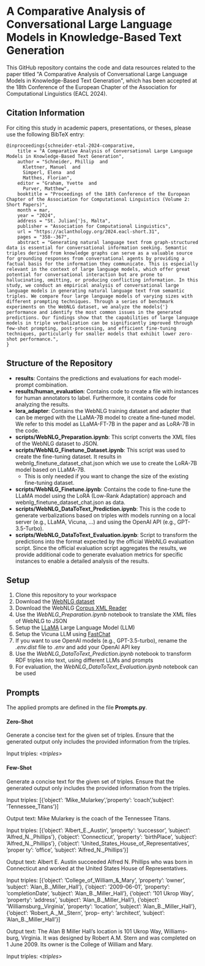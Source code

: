 # A Comparative Analysis of Conversational Large Language Models in Knowledge-Based Text Generation
This GitHub repository contains the code and data resources related to the paper titled "A Comparative Analysis of Conversational Large Language Models in Knowledge-Based Text Generation", which has been accepted at the 18th Conference of the European Chapter of the Association for Computational Linguistics (EACL 2024).

## Citation Information

For citing this study in academic papers, presentations, or theses, please use the following BibTeX entry:

``` 
@inproceedings{schneider-etal-2024-comparative,
    title = "A Comparative Analysis of Conversational Large Language Models in Knowledge-Based Text Generation",
    author = "Schneider, Phillip  and
      Klettner, Manuel  and
      Simperl, Elena  and
      Matthes, Florian",
    editor = "Graham, Yvette  and
      Purver, Matthew",
    booktitle = "Proceedings of the 18th Conference of the European Chapter of the Association for Computational Linguistics (Volume 2: Short Papers)",
    month = mar,
    year = "2024",
    address = "St. Julian{'}s, Malta",
    publisher = "Association for Computational Linguistics",
    url = "https://aclanthology.org/2024.eacl-short.31",
    pages = "358--367",
    abstract = "Generating natural language text from graph-structured data is essential for conversational information seeking. Semantic triples derived from knowledge graphs can serve as a valuable source for grounding responses from conversational agents by providing a factual basis for the information they communicate. This is especially relevant in the context of large language models, which offer great potential for conversational interaction but are prone to hallucinating, omitting, or producing conflicting information. In this study, we conduct an empirical analysis of conversational large language models in generating natural language text from semantic triples. We compare four large language models of varying sizes with different prompting techniques. Through a series of benchmark experiments on the WebNLG dataset, we analyze the models{'} performance and identify the most common issues in the generated predictions. Our findings show that the capabilities of large language models in triple verbalization can be significantly improved through few-shot prompting, post-processing, and efficient fine-tuning techniques, particularly for smaller models that exhibit lower zero-shot performance.",
}
``` 

## Structure of the Repository
* **results**: Contains the predictions and evaluations for each model-prompt combination.
* **results/human_evaluation**: Contains code to create a file with instances for human annotators to label. Furthermore, it contains code for analyzing the results.
* **lora_adapter**: Contains the WebNLG training dataset and adapter that can be merged with the LLaMA-7B model to create a fine-tuned model. We refer to this model as LLaMA-FT-7B in the paper and as LoRA-7B in the code.
* **scripts/WebNLG\_Preparation.ipynb**: This script converts the XML files of the WebNLG dataset to JSON.
* **scripts/WebNLG\_Finetune\_Dataset.ipynb**: This script was used to create the fine-tuning dataset. It results in webnlg\_finetune\_dataset\_chat.json which we use to create the LoRA-7B model based on LLaMA-7B.
	* This is only needed if you want to change the size of the existing fine-tuning dataset.
* **scripts/WebNLG\_Finetune.ipynb**: Contains the code to fine-tune the LLaMA model using the LoRA (Low-Rank Adaptation) approach and webnlg\_finetune\_dataset\_chat.json as data.
* **scripts/WebNLG\_DataToText_Prediction.ipynb**: This is the code to generate verbalizations based on triples with models running on a local server (e.g., LLaMA, Vicuna, ...) and using the OpenAI API (e.g., GPT-3.5-Turbo).
* **scripts/WebNLG\_DataToText_Evaluation.ipynb**: Script to transform the predictions into the format expected by the official WebNLG evaluation script. Since the official evaluation script aggregates the results, we provide additional code to generate evaluation metrics for specific instances to enable a detailed analysis of the results.

## Setup
1. Clone this repository to your workspace
2. Download the [WebNLG dataset](https://gitlab.com/shimorina/webnlg-dataset/-/tree/master/)
3. Download the WebNLG [Corpus XML Reader](https://gitlab.com/webnlg/corpus-reader)
4. Use the _WebNLG\_Preparation.ipynb_ notebook to translate the XML files of WebNLG to JSON
5. Setup the [LLaMA](https://github.com/facebookresearch/llama) Large Language Model (LLM)
6. Setup the Vicuna LLM using [FastChat](https://github.com/lm-sys/FastChat)
7. If you want to use OpenAI models (e.g., GPT-3.5-turbo), rename the _.env.dist_ file to _.env_ and add your OpenAI API key
8. Use the _WebNLG\_DataToText_Prediction.ipynb_ notebook to transform RDF triples into text, using different LLMs and prompts
9. For evaluation, the _WebNLG\_DataToText\_Evaluation.ipynb_ notebook can be used

## Prompts
The applied prompts are defined in the file **Prompts.py**.

#### Zero-Shot
Generate a concise text for the given set of triples. Ensure that the generated output only includes the provided information from the triples.

Input triples: <*triples*>

#### Few-Shot
Generate a concise text for the given set of triples. Ensure that the generated output only includes the provided information from the triples.

Input triples: [{’object’: ’Mike\_Mularkey’,’property’: ’coach’,’subject’: ’Tennessee\_Titans’}]

Output text: Mike Mularkey is the coach of the Tennessee Titans.

Input triples: [{’object’: ’Albert\_E.\_Austin’, ’property’: ’successor’, ’subject’: ’Alfred\_N.\_Phillips’}, {’object’: ’Connecticut’, ’property’: ’birthPlace’, ’subject’: ’Alfred\_N.\_Phillips’}, {’object’: ’United\_States\_House\_of\_Representatives’, ’proper ty’: ’office’, ’subject’: ’Alfred\_N.\_Phillips’}]

Output text: Albert E. Austin succeeded Alfred N. Phillips who was born in Connecticut and worked at the United States House of Representatives.

Input triples: [{’object’: ’College\_of\_William\_&\_Mary’, ’property’: ’owner’, ’subject’: ’Alan\_B.\_Miller\_Hall’}, {’object’: ’2009-06-01’, ’property’: ’completionDate’, ’subject’: ’Alan\_B.\_Miller\_Hall’}, {’object’: ’101 Ukrop Way’, ’property’: ’address’, ’subject’: ’Alan\_B.\_Miller\_Hall’}, {’object’: ’Williamsburg,\_Virginia’, ’property’: ’location’, ’subject’: ’Alan\_B.\_Miller\_Hall’}, {’object’: ’Robert\_A.\_M.\_Stern’, ’prop-
erty’: ’architect’, ’subject’: ’Alan\_B.\_Miller\_Hall’}]

Output text: The Alan B Miller Hall’s location is 101 Ukrop Way, Williams- burg, Virginia. It was designed by Robert A.M. Stern and was completed on 1 June 2009. Its owner is the College of William and Mary.

Input triples: <*triples*>
